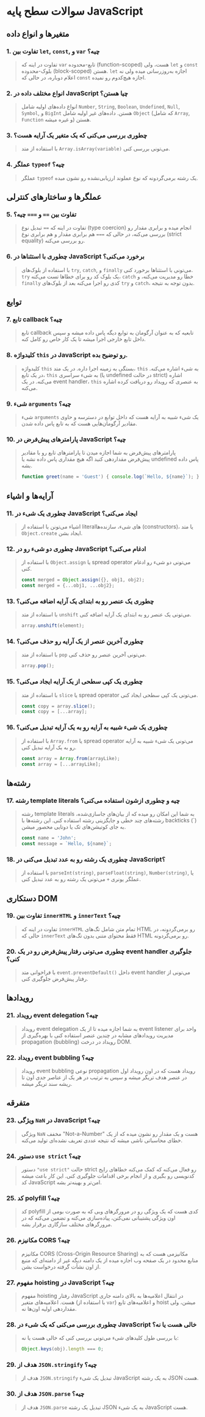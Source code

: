 # سوالات سطح پایه JavaScript

## متغیرها و انواع داده

### 1. تفاوت بین `let`, `const`, و `var` چیه؟
> تفاوت در اینه که `var` تابع-محدوده (function-scoped) هست، ولی `let` و `const` بلوک-محدوده (block-scoped) هستن. `let` اجازه به‌روزرسانی میده ولی نه اعلام دوباره، در حالی که `const` اجازه هیچ‌کدوم رو نمیده.

### 2. انواع مختلف داده در JavaScript چیا هستن؟
> انواع داده‌های اولیه شامل `Number`, `String`, `Boolean`, `Undefined`, `Null`, `Symbol`, و `BigInt` هستن. داده‌های غیر اولیه شامل `Object` (که شامل `Array`, `Function` و غیره میشه) هستن.

### 3. چطوری بررسی می‌کنی که یک متغیر یک آرایه هست؟
> با استفاده از متد `Array.isArray(variable)` می‌تونی بررسی کنی.

### 4. عملگر `typeof` چیه؟
> عملگر `typeof` یک رشته برمی‌گردونه که نوع عملوند ارزیابی‌نشده رو نشون میده.

## عملگرها و ساختارهای کنترلی

### 5. تفاوت بین `==` و `===` چیه؟
> تفاوت در اینه که `==` تبدیل نوع (type coercion) انجام میده و برابری مقدار رو بررسی می‌کنه، در حالی که `===` هم برابری مقدار و هم برابری نوع (strict equality) رو بررسی می‌کنه.

### 6. چطوری با استثناها در JavaScript برخورد می‌کنی؟
> با استفاده از بلوک‌های `try`, `catch`, و `finally` می‌تونی با استثناها برخورد کنی. `try` یک بلوک کد رو برای خطاها تست می‌کنه، `catch` خطا رو مدیریت می‌کنه، و `finally` کدی رو اجرا می‌کنه بعد از بلوک‌های `try` و `catch`، بدون توجه به نتیجه.

## توابع

### 7. تابع callback چیه؟
> تابع callback تابعیه که به عنوان آرگومان به توابع دیگه پاس داده میشه و سپس داخل تابع خارجی اجرا میشه تا یک کار خاص رو کامل کنه.

### 8. کلیدواژه `this` در JavaScript رو توضیح بده.
> کلیدواژه `this` بستگی به زمینه اجرا داره. در یک متد، `this` به شیء اشاره می‌کنه. در یک تابع، `this` به شیء سراسری (یا undefined در حالت strict) اشاره می‌کنه. در یک event handler، `this` به عنصری که رویداد رو دریافت کرده اشاره می‌کنه.

### 9. شیء `arguments` چیه؟
> شیء `arguments` یک شیء شبیه به آرایه هست که داخل توابع در دسترسه و حاوی مقادیر آرگومان‌هایی هست که به تابع پاس داده شدن.

### 10. پارامترهای پیش‌فرض در JavaScript چیه؟
> پارامترهای پیش‌فرض به شما اجازه میدن تا پارامترهای تابع رو با مقادیر پیش‌فرض مقداردهی کنید اگه هیچ مقداری پاس داده نشه یا undefined پاس داده بشه.
> ```javascript
> function greet(name = 'Guest') { console.log(`Hello, ${name}`); }
> ```

## آرایه‌ها و اشیاء

### 11. چطوری یک شیء در JavaScript ایجاد می‌کنی؟
> اشیاء می‌تونن با استفاده از literal‌های شیء، سازنده‌ها (constructors)، یا متد `Object.create` ایجاد بشن.

### 12. چطوری دو شیء رو در JavaScript ادغام می‌کنی؟
> با استفاده از `Object.assign` یا spread operator می‌تونی دو شیء رو ادغام کنی.
> ```javascript
> const merged = Object.assign({}, obj1, obj2);
> const merged = {...obj1, ...obj2};
> ```

### 13. چطوری یک عنصر رو به ابتدای یک آرایه اضافه می‌کنی؟
> با استفاده از متد `unshift` می‌تونی یک عنصر رو به ابتدای یک آرایه اضافه کنی.
> ```javascript
> array.unshift(element);
> ```

### 14. چطوری آخرین عنصر از یک آرایه رو حذف می‌کنی؟
> با استفاده از متد `pop` می‌تونی آخرین عنصر رو حذف کنی.
> ```javascript
> array.pop();
> ```

### 15. چطوری یک کپی سطحی از یک آرایه ایجاد می‌کنی؟
> با استفاده از متد `slice` یا spread operator می‌تونی یک کپی سطحی ایجاد کنی.
> ```javascript
> const copy = array.slice();
> const copy = [...array];
> ```

### 16. چطوری یک شیء شبیه به آرایه رو به یک آرایه تبدیل می‌کنی؟
> با استفاده از `Array.from` یا spread operator می‌تونی یک شیء شبیه به آرایه رو به یک آرایه تبدیل کنی.
> ```javascript
> const array = Array.from(arrayLike);
> const array = [...arrayLike];
> ```

## رشته‌ها

### 17. رشته template literals چیه و چطوری ازشون استفاده می‌کنی؟
> رشته template literals به شما این امکان رو میده که از بیان‌های جاسازی‌شده، رشته‌های چند خطی و جایگزینی رشته استفاده کنی. این رشته‌ها با backticks (`) به جای کوتیشن‌های تک یا دوتایی محصور میشن.
> ```javascript
> const name = 'John';
> const message = `Hello, ${name}`;
> ```

### 18. چطوری یک رشته رو به عدد تبدیل می‌کنی در JavaScript؟
> با استفاده از `parseInt(string)`, `parseFloat(string)`, `Number(string)`, یا عملگر یونری `+` می‌تونی یک رشته رو به عدد تبدیل کنی.

## دستکاری DOM

### 19. تفاوت بین `innerHTML` و `innerText` چیه؟
> تفاوت در اینه که `innerHTML` تمام متن شامل تگ‌های HTML رو برمی‌گردونه، در حالی که `innerText` فقط محتوای متنی بدون تگ‌های HTML رو برمی‌گردونه.

### 20. چطوری می‌تونی رفتار پیش‌فرض رو در یک event handler جلوگیری کنی؟
> با فراخوانی متد `event.preventDefault()` داخل event handler می‌تونی از رفتار پیش‌فرض جلوگیری کنی.

## رویدادها

### 21. رویداد event delegation چیه؟
> رویداد event delegation به شما اجازه میده تا از یک event listener واحد برای مدیریت رویدادهای مشابه در چندین عنصر استفاده کنی با بهره‌گیری از propagation (bubbling) رویداد در درخت DOM.

### 22. رویداد event bubbling چیه؟
> رویداد event bubbling نوعی propagation رویداد هست که در اون رویداد اول در عنصر هدف تریگر میشه و سپس به ترتیب در هر یک از عناصر جدی اون تا ریشه سند تریگر میشه.

## متفرقه

### 23. ویژگی `NaN` در JavaScript چیه؟
> ویژگی `NaN` مخفف "Not-a-Number" هست و یک مقدار رو نشون میده که از یک خطای محاسباتی ناشی میشه که نتیجه عددی تعریف نشده‌ای تولید می‌کنه.

### 24. دستور `use strict` چیه؟
> دستور `"use strict"` حالت strict رو فعال می‌کنه که کمک می‌کنه خطاهای رایج کدنویسی رو بگیری و از انجام برخی اقدامات جلوگیری کنی. این کار باعث میشه کد JavaScript امن‌تر و بهینه‌تر بشه.

### 25. کد polyfill چیه؟
> کد polyfill کدی هست که یک ویژگی رو در مرورگرهای وبی که به صورت بومی از اون ویژگی پشتیبانی نمی‌کنن، پیاده‌سازی می‌کنه و تضمین می‌کنه که در مرورگرهای مختلف سازگاری برقرار بشه.

### 26. مکانیزم CORS چیه؟
> مکانیزم CORS (Cross-Origin Resource Sharing) مکانیزمی هست که به منابع محدود در یک صفحه وب اجازه میده از یک دامنه دیگه غیر از دامنه‌ای که منبع از اون نشأت گرفته درخواست بشن.

### 27. مفهوم hoisting در JavaScript چیه؟
> مفهوم hoisting رفتار JavaScript در انتقال اعلامیه‌ها به بالای دامنه جاری هست. اعلامیه‌های متغیر (با استفاده از `var`) و اعلامیه‌های تابع hoist میشن، ولی مقداردهی اولیه اون‌ها نه.

### 28. چطوری بررسی می‌کنی که یک شیء در JavaScript خالی هست یا نه؟
> با بررسی طول کلیدهای شیء می‌تونی بررسی کنی که خالی هست یا نه:
> ```javascript
> Object.keys(obj).length === 0;
> ```

### 29. هدف از `JSON.stringify` چیه؟
> هدف از `JSON.stringify` تبدیل یک شیء JavaScript به یک رشته JSON هست.

### 30. هدف از `JSON.parse` چیه؟
> هدف از `JSON.parse` تبدیل یک رشته JSON به یک شیء JavaScript هست.

